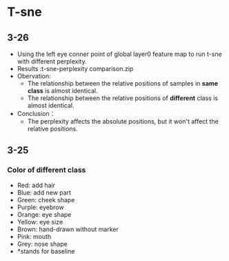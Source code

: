 # T-sne
## 3-26
* Using the left eye conner point of global layer0 feature map to run t-sne with different perplexity.
* Results :t-sne-perplexity comparison.zip
* Obervation:
  * The relationship between the relative positions of samples in **same class** is almost identical.
  * The relationship between the relative positions of **different** class is almost identical.
* Conclusion：
  * The perplexity affects the absolute positions, but it won't affect the relative positions.
## 3-25
### Color of different class
* Red: add hair
* Blue: add new part
* Green: cheek shape
* Purple: eyebrow
* Orange: eye shape
* Yellow: eye size
* Brown: hand-drawn without marker
* Pink: mouth
* Grey: nose shape 
* *stands for baseline
